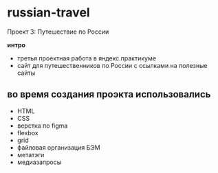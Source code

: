 # russian-travel
Проект 3: Путешествие по России

__интро__
* третья проектная работа в яндекс.практикуме
* сайт для путешественников по России с ссылками на полезные сайты
## __во время создания проэкта использовались__
* HTML
* CSS
* верстка по figma
* flexbox
* grid
* файловая организация БЭМ
* метатэги
* медиазапросы
